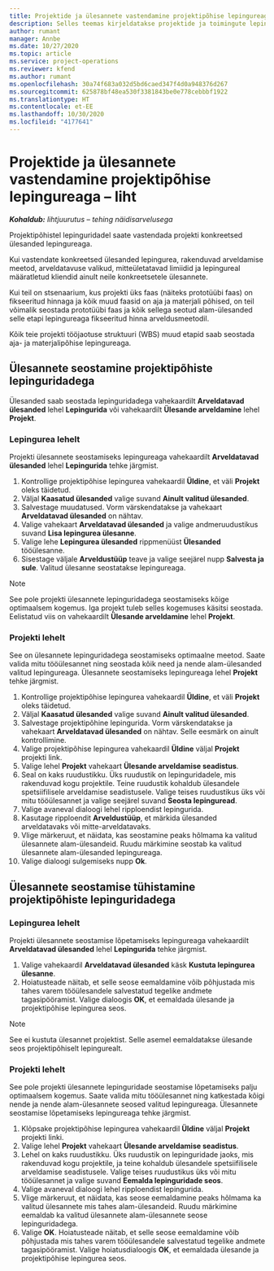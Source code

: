 ```yaml
---
title: Projektide ja ülesannete vastendamine projektipõhise lepingureaga – liht
description: Selles teemas kirjeldatakse projektide ja toimingute lepingureale lisamist ja sealt eemaldamist.
author: rumant
manager: Annbe
ms.date: 10/27/2020
ms.topic: article
ms.service: project-operations
ms.reviewer: kfend
ms.author: rumant
ms.openlocfilehash: 30a74f683a032d5bd6caed347f4d0a948376d267
ms.sourcegitcommit: 625878bf48ea530f3381843be0e778cebbbf1922
ms.translationtype: HT
ms.contentlocale: et-EE
ms.lasthandoff: 10/30/2020
ms.locfileid: "4177641"
---
```

# <a name="map-projects-and-tasks-to-a-project-based-contract-line---lite"></a>Projektide ja ülesannete vastendamine projektipõhise lepingureaga – liht

_**Kohaldub:** lihtjuurutus – tehing näidisarvelusega_

Projektipõhistel lepinguridadel saate vastendada projekti konkreetsed ülesanded lepingureaga.

Kui vastendate konkreetsed ülesanded lepingurea, rakenduvad arveldamise meetod, arveldatavuse valikud, mitteületatavad limiidid ja lepingureal määratletud kliendid ainult neile konkreetsetele ülesannete.

Kui teil on stsenaarium, kus projekti üks faas (näiteks prototüübi faas) on fikseeritud hinnaga ja kõik muud faasid on aja ja materjali põhised, on teil võimalik seostada prototüübi faas ja kõik sellega seotud alam-ülesanded selle etapi lepingureaga fikseeritud hinna arveldusmeetodil.

Kõik teie projekti tööjaotuse struktuuri (WBS) muud etapid saab seostada aja- ja materjalipõhise lepingureaga.

## <a name="associate-tasks-to-project-based-contract-lines"></a>Ülesannete seostamine projektipõhiste lepinguridadega

Ülesanded saab seostada lepinguridadega vahekaardilt **Arveldatavad ülesanded** lehel **Lepingurida** või vahekaardilt **Ülesande arveldamine** lehel **Projekt**.

### <a name="from-the-contract-line-page"></a>Lepingurea lehelt

Projekti ülesannete seostamiseks lepingureaga vahekaardilt **Arveldatavad ülesanded** lehel **Lepingurida** tehke järgmist.

1. Kontrollige projektipõhise lepingurea vahekaardil **Üldine**, et väli **Projekt** oleks täidetud.
2. Väljal **Kaasatud ülesanded** valige suvand **Ainult valitud ülesanded**.
3. Salvestage muudatused. Vorm värskendatakse ja vahekaart **Arveldatavad ülesanded** on nähtav.
4. Valige vahekaart **Arveldatavad ülesanded** ja valige andmeruudustikus suvand **Lisa lepingurea ülesanne**.
5. Valige lehe **Lepingurea ülesanded** rippmenüüst **Ülesanded** tööülesanne. 
6. Sisestage väljale **Arveldustüüp** teave ja valige seejärel nupp **Salvesta ja sule**. Valitud ülesanne seostatakse lepingureaga.

> [!NOTE]
> See pole projekti ülesannete lepinguridadega seostamiseks kõige optimaalsem kogemus. Iga projekt tuleb selles kogemuses käsitsi seostada. Eelistatud viis on vahekaardilt **Ülesande arveldamine** lehel **Projekt**.

### <a name="from-the-project-page"></a>Projekti lehelt

See on ülesannete lepinguridadega seostamiseks optimaalne meetod. Saate valida mitu tööülesannet ning seostada kõik need ja nende alam-ülesanded valitud lepingureaga. Ülesannete seostamiseks lepingureaga lehel **Projekt** tehke järgmist.

1. Kontrollige projektipõhise lepingurea vahekaardil **Üldine**, et väli **Projekt** oleks täidetud.
2. Väljal **Kaasatud ülesanded** valige suvand **Ainult valitud ülesanded**.
3. Salvestage projektipõhine lepingurida. Vorm värskendatakse ja vahekaart **Arveldatavad ülesanded** on nähtav. Selle eesmärk on ainult kontrollimine.
4. Valige projektipõhise lepingurea vahekaardil **Üldine** väljal **Projekt** projekti link.
5. Valige lehel **Projekt** vahekaart **Ülesande arveldamise seadistus**.
6. Seal on kaks ruudustikku. Üks ruudustik on lepinguridadele, mis rakenduvad kogu projektile. Teine ruudustik kohaldub ülesandele spetsiifilisele arveldamise seadistusele. Valige teises ruudustikus üks või mitu tööülesannet ja valige seejärel suvand **Seosta lepinguread**.
7. Valige avaneval dialoogi lehel ripploendist lepingurida.
8. Kasutage ripploendit **Arveldustüüp**, et märkida ülesanded arveldatavaks või mitte-arveldatavaks.
9. Vlige märkeruut, et näidata, kas seostamine peaks hõlmama ka valitud ülesannete alam-ülesandeid. Ruudu märkimine seostab ka valitud ülesannete alam-ülesanded lepingureaga.
10. Valige dialoogi sulgemiseks nupp **Ok**.

## <a name="unassociate-tasks-from-project-based-contract-lines"></a>Ülesannete seostamise tühistamine projektipõhiste lepinguridadega

### <a name="from-the-contract-line-page"></a>Lepingurea lehelt

Projekti ülesannete seostamise lõpetamiseks lepingureaga vahekaardilt **Arveldatavad ülesanded** lehel **Lepingurida** tehke järgmist.

1. Valige vahekaardil **Arveldatavad ülesanded** käsk **Kustuta lepingurea ülesanne**.
2. Hoiatusteade näitab, et selle seose eemaldamine võib põhjustada mis tahes varem tööülesandele salvestatud tegelike andmete tagasipööramist. Valige dialoogis **OK**, et eemaldada ülesande ja projektipõhise lepingurea seos. 

> [!NOTE]
> See ei kustuta ülesannet projektist. Selle asemel eemaldatakse ülesande seos projektipõhiselt lepingurealt.

### <a name="from-the-project-page"></a>Projekti lehelt

See pole projekti ülesannete lepinguridade seostamise lõpetamiseks palju optimaalsem kogemus. Saate valida mitu tööülesannet ning katkestada kõigi nende ja nende alam-ülesannete seosed valitud lepingureaga. Ülesannete seostamise lõpetamiseks lepingureaga tehke järgmist.

1. Klõpsake projektipõhise lepingurea vahekaardil **Üldine** väljal **Projekt** projekti linki.
2. Valige lehel **Projekt** vahekaart **Ülesande arveldamise seadistus**.
3. Lehel on kaks ruudustikku. Üks ruudustik on lepinguridade jaoks, mis rakenduvad kogu projektile, ja teine kohaldub ülesandele spetsiifilisele arveldamise seadistusele. Valige teises ruudustikus üks või mitu tööülesannet ja valige suvand **Eemalda lepinguridade seos**.
4. Valige avaneval dialoogi lehel ripploendist lepingurida.
5. Vlige märkeruut, et näidata, kas seose eemaldamine peaks hõlmama ka valitud ülesannete mis tahes alam-ülesandeid. Ruudu märkimine eemaldab ka valitud ülesannete alam-ülesannete seose lepinguridadega.
6. Valige **OK**. Hoiatusteade näitab, et selle seose eemaldamine võib põhjustada mis tahes varem tööülesandele salvestatud tegelike andmete tagasipööramist. Valige hoiatusdialoogis **OK**, et eemaldada ülesande ja projektipõhise lepingurea seos.
